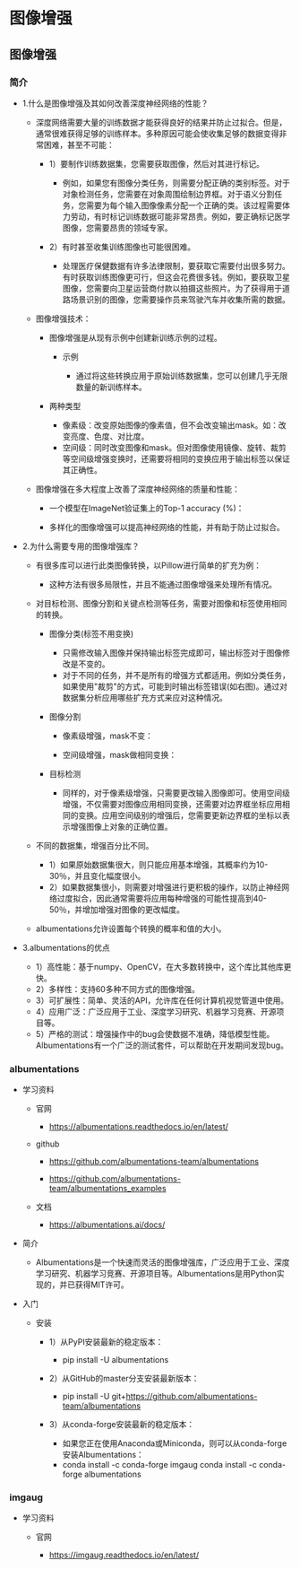 # 图像增强

## 图像增强

### 简介

- 1.什么是图像增强及其如何改善深度神经网络的性能？

	- 深度网络需要大量的训练数据才能获得良好的结果并防止过拟合。但是，通常很难获得足够的训练样本。多种原因可能会使收集足够的数据变得非常困难，甚至不可能：

		- 1）要制作训练数据集，您需要获取图像，然后对其进行标记。

			- 例如，如果您有图像分类任务，则需要分配正确的类别标签。对于对象检测任务，您需要在对象周围绘制边界框。对于语义分割任务，您需要为每个输入图像像素分配一个正确的类。该过程需要体力劳动，有时标记训练数据可能非常昂贵。例如，要正确标记医学图像，您需要昂贵的领域专家。

		- 2）有时甚至收集训练图像也可能很困难。

			- 处理医疗保健数据有许多法律限制，要获取它需要付出很多努力。有时获取训练图像更可行，但这会花费很多钱。例如，要获取卫星图像，您需要向卫星运营商付款以拍摄这些照片。为了获得用于道路场景识别的图像，您需要操作员来驾驶汽车并收集所需的数据。

	- 图像增强技术：

		- 图像增强是从现有示例中创建新训练示例的过程。

			- 示例

				- 通过将这些转换应用于原始训练数据集，您可以创建几乎无限数量的新训练样本。

		- 两种类型

			- 像素级：改变原始图像的像素值，但不会改变输出mask。如：改变亮度、色度、对比度。
			- 空间级：同时改变图像和mask。但对图像使用镜像、旋转、裁剪等空间级增强变换时，还需要将相同的变换应用于输出标签以保证其正确性。

	- 图像增强在多大程度上改善了深度神经网络的质量和性能：

		- 一个模型在ImageNet验证集上的Top-1 accuracy (%)：

		- 多样化的图像增强可以提高神经网络的性能，并有助于防止过拟合。

- 2.为什么需要专用的图像增强库？

	- 有很多库可以进行此类图像转换，以Pillow进行简单的扩充为例：

		- 这种方法有很多局限性，并且不能通过图像增强来处理所有情况。

	- 对目标检测、图像分割和关键点检测等任务，需要对图像和标签使用相同的转换。

		- 图像分类(标签不用变换)

			- 只需修改输入图像并保持输出标签完成即可，输出标签对于图像修改是不变的。
			- 对于不同的任务，并不是所有的增强方式都适用。例如分类任务，如果使用"裁剪"的方式，可能到时输出标签错误(如右图)。通过对数据集分析应用哪些扩充方式来应对这种情况。

		- 图像分割

			- 像素级增强，mask不变：

			- 空间级增强，mask做相同变换：

		- 目标检测

			- 同样的，对于像素级增强，只需要更改输入图像即可。使用空间级增强，不仅需要对图像应用相同变换，还需要对边界框坐标应用相同的变换。应用空间级别的增强后，您需要更新边界框的坐标以表示增强图像上对象的正确位置。

	- 不同的数据集，增强百分比不同。

		- 1）如果原始数据集很大，则只能应用基本增强，其概率约为10-30％，并且变化幅度很小。
		- 2）如果数据集很小，则需要对增强进行更积极的操作，以防止神经网络过度拟合，因此通常需要将应用每种增强的可能性提高到40-50％，并增加增强对图像的更改幅度。

	- albumentations允许设置每个转换的概率和值的大小。

- 3.albumentations的优点

	- 1）高性能：基于numpy、OpenCV，在大多数转换中，这个库比其他库更快。
	- 2）多样性：支持60多种不同方式的图像增强。
	- 3）可扩展性：简单、灵活的API，允许库在任何计算机视觉管道中使用。
	- 4）应用广泛：广泛应用于工业、深度学习研究、机器学习竞赛、开源项目等。
	- 5）严格的测试：增强操作中的bug会使数据不准确，降低模型性能。Albumentations有一个广泛的测试套件，可以帮助在开发期间发现bug。

### albumentations

- 学习资料

	- 官网

		- https://albumentations.readthedocs.io/en/latest/

	- github

		- https://github.com/albumentations-team/albumentations

		- https://github.com/albumentations-team/albumentations_examples

	- 文档

		- https://albumentations.ai/docs/

- 简介

	- Albumentations是一个快速而灵活的图像增强库，广泛应用于工业、深度学习研究、机器学习竞赛、开源项目等。Albumentations是用Python实现的，并已获得MIT许可。

- 入门

	- 安装

		- 1）从PyPI安装最新的稳定版本：

			- pip install -U albumentations

		- 2）从GitHub的master分支安装最新版本：

			- pip install -U git+https://github.com/albumentations-team/albumentations

		- 3）从conda-forge安装最新的稳定版本：

			- 如果您正在使用Anaconda或Miniconda，则可以从conda-forge安装Albumentations：
			- conda install -c conda-forge imgaug
conda install -c conda-forge albumentations

### imgaug

- 学习资料

	- 官网

		- https://imgaug.readthedocs.io/en/latest/

